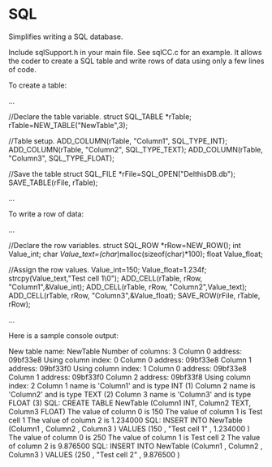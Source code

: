 # SQL
Simplifies writing a SQL database.

Include sqlSupport.h in your main file. See sqlCC.c for an example. It allows the coder to create a SQL table and write rows of
data using only a few lines of code.

To create a table:

...

//Declare the table variable.
struct SQL_TABLE *rTable;
rTable=NEW_TABLE("NewTable",3);

//Table setup.
ADD_COLUMN(rTable, "Column1", SQL_TYPE_INT);
ADD_COLUMN(rTable, "Column2", SQL_TYPE_TEXT);
ADD_COLUMN(rTable, "Column3", SQL_TYPE_FLOAT);
	
//Save the table
struct SQL_FILE *rFile=SQL_OPEN("DelthisDB.db");
SAVE_TABLE(rFile, rTable);

...

To write a row of data:

...

//Declare the row variables.
struct SQL_ROW *rRow=NEW_ROW();
int Value_int;
char *Value_text=(char*)malloc(sizeof(char)*100);
float Value_float;
	
//Assign the row values.
Value_int=150;
Value_float=1.234f;
strcpy(Value_text,"Test cell 1\0");
ADD_CELL(rTable, rRow, "Column1",&Value_int);
ADD_CELL(rTable, rRow, "Column2",Value_text);
ADD_CELL(rTable, rRow, "Column3",&Value_float);
SAVE_ROW(rFile, rTable, rRow);

...

Here is a sample console output:

New table name: NewTable
Number of columns: 3
Column 0 address: 09bf33e8
Using column index: 0
Column 0 address: 09bf33e8
Column 1 address: 09bf33f0
Using column index: 1
Column 0 address: 09bf33e8
Column 1 address: 09bf33f0
Column 2 address: 09bf33f8
Using column index: 2
Column 1 name is 'Column1' and is type INT (1)
Column 2 name is 'Column2' and is type TEXT (2)
Column 3 name is 'Column3' and is type FLOAT (3)
SQL: CREATE TABLE NewTable (Column1 INT, Column2 TEXT, Column3 FLOAT) 
The value of column 0 is 150
The value of column 1 is Test cell 1
The value of column 2 is 1.234000
SQL: INSERT INTO NewTable (Column1 , Column2 , Column3 ) VALUES (150 , "Test cell 1" , 1.234000 )
The value of column 0 is 250
The value of column 1 is Test cell 2
The value of column 2 is 9.876500
SQL: INSERT INTO NewTable (Column1 , Column2 , Column3 ) VALUES (250 , "Test cell 2" , 9.876500 )
